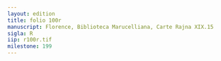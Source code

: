 ```yaml
---
layout: edition
title: folio 100r
manuscript: Florence, Biblioteca Marucelliana, Carte Rajna XIX.15
sigla: R
iip: r100r.tif
milestone: 199
---
```


